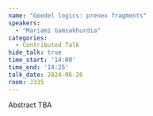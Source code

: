 ```yaml
---
name: "Goedel logics: prenex fragments"
speakers:
  - "Mariami Gamsakhurdia"
categories:
  - Contributed Talk
hide_talk: true
time_start: '14:00'
time_end: '14:25'
talk_date: 2024-06-26
room: J335
---
```


Abstract TBA

